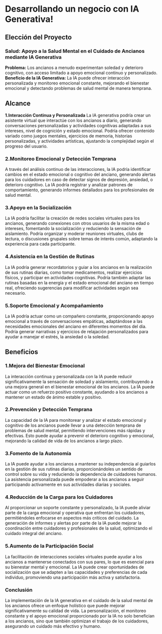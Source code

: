# Desarrollando un negocio con IA Generativa!

## Elección del Proyecto

### **Salud:** Apoyo a la Salud Mental en el Cuidado de Ancianos mediante IA Generativa

**Problema:** Los ancianos a menudo experimentan soledad y deterioro cognitivo, con acceso limitado a apoyo emocional continuo y personalizado.
**Beneficio de la IA Generativa:** La IA puede ofrecer interacción personalizada y monitoreo emocional constante, mejorando el bienestar emocional y detectando problemas de salud mental de manera temprana.

## **Alcance**
**1.Interacción Continua y Personalizada**
La IA generativa podría crear un asistente virtual que interactúe con los ancianos a diario, generando conversaciones personalizadas y actividades cognitivas adaptadas a sus intereses, nivel de cognición y estado emocional.
Podría ofrecer contenido variado como juegos mentales, ejercicios de memoria, historias personalizadas, y actividades artísticas, ajustando la complejidad según el progreso del usuario.

### **2.Monitoreo Emocional y Detección Temprana**
A través del análisis continuo de las interacciones, la IA podría identificar cambios en el estado emocional o cognitivo del anciano, generando alertas para los cuidadores en caso de detectar signos de depresión, ansiedad, o deterioro cognitivo.
La IA podría registrar y analizar patrones de comportamiento, generando informes detallados para los profesionales de salud mental.

### **3.Apoyo en la Socialización**
La IA podría facilitar la creación de redes sociales virtuales para los ancianos, generando conexiones con otros usuarios de la misma edad o intereses, fomentando la socialización y reduciendo la sensación de aislamiento.
Podría organizar y moderar reuniones virtuales, clubs de lectura, o discusiones grupales sobre temas de interés común, adaptando la experiencia para cada participante.

### **4.Asistencia en la Gestión de Rutinas**
La IA podría generar recordatorios y guiar a los ancianos en la realización de sus rutinas diarias, como tomar medicamentos, realizar ejercicios físicos, y participar en actividades cognitivas.
Podría también adaptar las rutinas basadas en la energía y el estado emocional del anciano en tiempo real, ofreciendo sugerencias para modificar actividades según sea necesario.

### **5.Soporte Emocional y Acompañamiento**
La IA podría actuar como un compañero constante, proporcionando apoyo emocional a través de conversaciones empáticas, adaptándose a las necesidades emocionales del anciano en diferentes momentos del día.
Podría generar narrativas y ejercicios de relajación personalizados para ayudar a manejar el estrés, la ansiedad o la soledad.

## **Beneficios**

### **1.Mejora del Bienestar Emocional**
La interacción continua y personalizada con la IA puede reducir significativamente la sensación de soledad y aislamiento, contribuyendo a una mejora general en el bienestar emocional de los ancianos.
La IA puede actuar como un refuerzo positivo constante, ayudando a los ancianos a mantener un estado de ánimo estable y positivo.

### **2.Prevención y Detección Temprana**
La capacidad de la IA para monitorear y analizar el estado emocional y cognitivo de los ancianos puede llevar a una detección temprana de problemas de salud mental, permitiendo intervenciones más rápidas y efectivas.
Esto puede ayudar a prevenir el deterioro cognitivo y emocional, mejorando la calidad de vida de los ancianos a largo plazo.

### **3.Fomento de la Autonomía**
La IA puede ayudar a los ancianos a mantener su independencia al guiarlos en la gestión de sus rutinas diarias, proporcionándoles un sentido de control sobre su vida y reduciendo la dependencia de cuidadores humanos.
La asistencia personalizada puede empoderar a los ancianos a seguir participando activamente en sus actividades diarias y sociales.

### **4.Reducción de la Carga para los Cuidadores**
Al proporcionar un soporte constante y personalizado, la IA puede aliviar parte de la carga emocional y operativa que enfrentan los cuidadores, permitiéndoles enfocarse en aspectos más críticos del cuidado.
La generación de informes y alertas por parte de la IA puede mejorar la coordinación entre cuidadores y profesionales de la salud, optimizando el cuidado integral del anciano.

### **5.Aumento de la Participación Social**
La facilitación de interacciones sociales virtuales puede ayudar a los ancianos a mantenerse conectados con sus pares, lo que es esencial para su bienestar mental y emocional.
La IA puede crear oportunidades de socialización que se adapten a las capacidades y preferencias de cada individuo, promoviendo una participación más activa y satisfactoria.

### **Conclusión**
La implementación de la IA generativa en el cuidado de la salud mental de los ancianos ofrece un enfoque holístico que puede mejorar significativamente su calidad de vida. La personalización, el monitoreo constante y el apoyo emocional proporcionado por la IA no solo benefician a los ancianos, sino que también optimizan el trabajo de los cuidadores, asegurando un cuidado más efectivo y humano.
